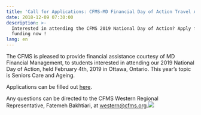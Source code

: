 ```yaml
---
title: 'Call for Applications: CFMS-MD Financial Day of Action Travel Awards'
date: 2018-12-09 07:30:00
description: >-
  Interested in attending the CFMS 2019 National Day of Action? Apply for
  funding now !
lang: en
---
```


The CFMS is pleased to provide financial assistance courtesy of MD Financial Management, to students interested in attending our 2019 National Day of Action, held February 4th, 2019 in Ottawa, Ontario. This year’s topic is Seniors Care and Ageing.

Applications can be filled out&nbsp;[here](https://docs.google.com/forms/d/1jhoQUZIGXnohPHBCsuN_FJPAHXELZp5ERnZT5mGbA7c/edit).

Any questions can be directed to the CFMS Western Regional Representative, Fatemeh Bakhtiari, at&nbsp;[western@cfms.org](mailto:western@cfms.org).![](blob:https://app.cloudcannon.com/97d32630-4931-4bfa-a0bd-c713307897d0)